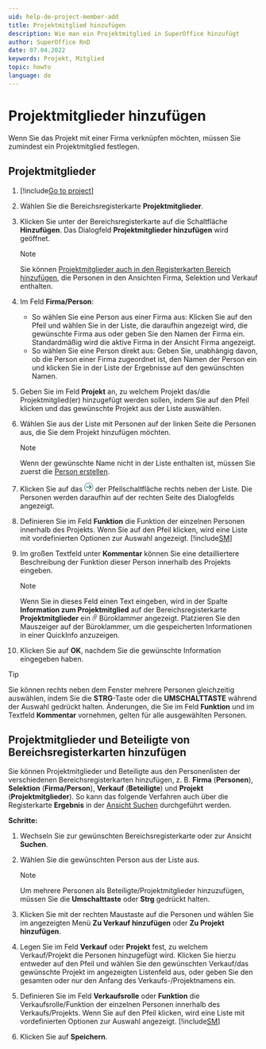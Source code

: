 ```yaml
---
uid: help-de-project-member-add
title: Projektmitglied hinzufügen
description: Wie man ein Projektmitglied in SuperOffice hinzufügt
author: SuperOffice RnD
date: 07.04.2022
keywords: Projekt, Mitglied
topic: howto
language: de
---
```


# Projektmitglieder hinzufügen

Wenn Sie das Projekt mit einer Firma verknüpfen möchten, müssen Sie zumindest ein Projektmitglied festlegen.

## Projektmitglieder

1. [!include[Go to project](../includes/goto-project.md)]

2. Wählen Sie die Bereichsregisterkarte **Projektmitglieder**.

3. Klicken Sie unter der Bereichsregisterkarte auf die Schaltfläche **Hinzufügen**. Das Dialogfeld **Projektmitglieder hinzufügen** wird geöffnet.

    > [!NOTE]
    > Sie können [Projektmitglieder auch in den Registerkarten Bereich hinzufügen](#from-section-tab), die Personen in den Ansichten Firma, Selektion und Verkauf enthalten.

4. Im Feld **Firma/Person**:
    * So wählen Sie eine Person aus einer Firma aus: Klicken Sie auf den Pfeil und wählen Sie in der Liste, die daraufhin angezeigt wird, die gewünschte Firma aus oder geben Sie den Namen der Firma ein. Standardmäßig wird die aktive Firma in der Ansicht Firma angezeigt.
    * So wählen Sie eine Person direkt aus: Geben Sie, unabhängig davon, ob die Person einer Firma zugeordnet ist, den Namen der Person ein und klicken Sie in der Liste der Ergebnisse auf den gewünschten Namen.

5. Geben Sie im Feld **Projekt** an, zu welchem Projekt das/die Projektmitglied(er) hinzugefügt werden sollen, indem Sie auf den Pfeil klicken und das gewünschte Projekt aus der Liste auswählen.

6. Wählen Sie aus der Liste mit Personen auf der linken Seite die Personen aus, die Sie dem Projekt hinzufügen möchten.

    > [!NOTE]
    > Wenn der gewünschte Name nicht in der Liste enthalten ist, müssen Sie zuerst die [Person erstellen][2].

7. Klicken Sie auf das ![Symbol][img2] der Pfeilschaltfläche rechts neben der Liste. Die Personen werden daraufhin auf der rechten Seite des Dialogfelds angezeigt.

8. Definieren Sie im Feld **Funktion** die Funktion der einzelnen Personen innerhalb des Projekts. Wenn Sie auf den Pfeil klicken, wird eine Liste mit vordefinierten Optionen zur Auswahl angezeigt. [!include[SM](../../../learn/includes/are-defined-sm.md)]

9. Im großen Textfeld unter **Kommentar** können Sie eine detailliertere Beschreibung der Funktion dieser Person innerhalb des Projekts eingeben.

    > [!NOTE]
    > Wenn Sie in dieses Feld einen Text eingeben, wird in der Spalte **Information zum Projektmitglied** auf der Bereichsregisterkarte **Projektmitglieder** ein ![Symbol][img1] Büroklammer angezeigt. Platzieren Sie den Mauszeiger auf der Büroklammer, um die gespeicherten Informationen in einer QuickInfo anzuzeigen.

10. Klicken Sie auf **OK**, nachdem Sie die gewünschte Information eingegeben haben.

> [!TIP]
> Sie können rechts neben dem Fenster mehrere Personen gleichzeitig auswählen, indem Sie die **STRG**-Taste oder die **UMSCHALTTASTE** während der Auswahl gedrückt halten. Änderungen, die Sie im Feld **Funktion** und im Textfeld **Kommentar** vornehmen, gelten für alle ausgewählten Personen.

## <a id="from-section-tab" />Projektmitglieder und Beteiligte von Bereichsregisterkarten hinzufügen

Sie können Projektmitglieder und Beteiligte aus den Personenlisten der verschiedenen Bereichsregisterkarten hinzufügen, z. B. **Firma** (**Personen**), **Selektion** (**Firma/Person**), **Verkauf** (**Beteiligte**) und **Projekt** (**Projektmitglieder**). So kann das folgende Verfahren auch über die Registerkarte **Ergebnis** in der [Ansicht Suchen][3] durchgeführt werden.

**Schritte:**

1. Wechseln Sie zur gewünschten Bereichsregisterkarte oder zur Ansicht **Suchen**.

2. Wählen Sie die gewünschten Person aus der Liste aus.

    > [!NOTE]
    > Um mehrere Personen als Beteiligte/Projektmitglieder hinzuzufügen, müssen Sie die **Umschalttaste** oder **Strg** gedrückt halten.

3. Klicken Sie mit der rechten Maustaste auf die Personen und wählen Sie im angezeigten Menü **Zu Verkauf hinzufügen** oder **Zu Projekt hinzufügen**.

4. Legen Sie im Feld **Verkauf** oder **Projekt** fest, zu welchem Verkauf/Projekt die Personen hinzugefügt wird. Klicken Sie hierzu entweder auf den Pfeil und wählen Sie den gewünschten Verkauf/das gewünschte Projekt im angezeigten Listenfeld aus, oder geben Sie den gesamten oder nur den Anfang des Verkaufs-/Projektnamens ein.

5. Definieren Sie im Feld **Verkaufsrolle** oder **Funktion** die Verkaufsrolle/Funktion der einzelnen Personen innerhalb des Verkaufs/Projekts. Wenn Sie auf den Pfeil klicken, wird eine Liste mit vordefinierten Optionen zur Auswahl angezeigt. [!include[SM](../../../learn/includes/are-defined-sm.md)]

6. Klicken Sie auf **Speichern**.

<!-- Referenced links -->
[2]: ../../../contact/learn/create.md
[3]: ../../../search-options/learn/find-screen.md

<!-- Referenced images -->
[img1]: ../../../../media/icons/binders.png
[img2]: ../../../../media/icons/arrow-right.png
